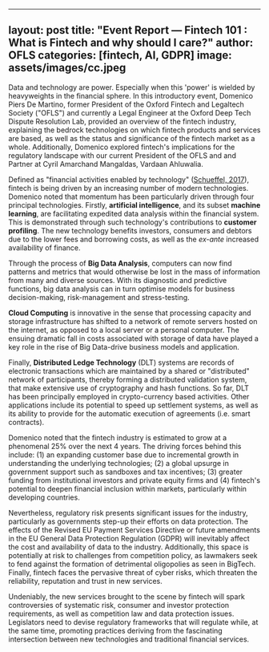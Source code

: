 
---
layout: post
title:  "Event Report — Fintech 101 : What is Fintech and why should I care?"
author: OFLS
categories: [fintech, AI, GDPR]
image: assets/images/cc.jpeg
---
Data and technology are power. Especially when this 'power' is wielded by heavyweights in the financial sphere. In this introductory event, Domenico Piers De Martino, former President of the Oxford Fintech and Legaltech Society ("OFLS") and currently a Legal Engineer at the Oxford Deep Tech Dispute Resolution Lab, provided an overview of the fintech industry, explaining the bedrock technologies on which fintech products and services are based, as well as the status and significance of the fintech market as a whole. Additionally, Domenico explored fintech's implications for the regulatory landscape with our current President of the OFLS and and Partner at Cyril Amarchand Mangaldas, Vardaan Ahluwalia.

Defined as "financial activities enabled by technology" ([Schueffel, 2017](https://journalsojs3.fe.up.pt/index.php/jim/article/view/2183-0606_004.004_0004/262)), fintech is being driven by an increasing number of modern technologies. Domenico noted that momentum has been particularly driven through four principal technologies. Firstly, **artificial intelligence**, and its subset **machine learning**, are facilitating expedited data analysis within the financial system. This is demonstrated through such technology's contributions to **customer profiling**. The new technology benefits investors, consumers and debtors due to the lower fees and borrowing costs, as well as the _ex-ante_ increased availability of finance.

Through the process of **Big Data Analysis**, computers can now find patterns and metrics that would otherwise be lost in the mass of information from many and diverse sources. With its diagnostic and predictive functions, big data analysis can in turn optimise models for business decision-making, risk-management and stress-testing.

**Cloud Computing** is innovative in the sense that processing capacity and storage infrastructure has shifted to a network of remote servers hosted on the internet, as opposed to a local server or a personal computer. The ensuing dramatic fall in costs associated with storage of data have played a key role in the rise of Big Data-drive business models and application.

Finally, **Distributed Ledge Technology** (DLT) systems are records of electronic transactions which are maintained by a shared or "distributed" network of participants, thereby forming a distributed validation system, that make extensive use of cryptography and hash functions. So far, DLT has been principally employed in crypto-currency based activities. Other applications include its potential to speed up settlement systems, as well as its ability to provide for the automatic execution of agreements (i.e. smart contracts).

Domenico noted that the fintech industry is estimated to grow at a phenomenal 25% over the next 4 years. The driving forces behind this include: (1) an expanding customer base due to incremental growth in understanding the underlying technologies; (2) a global upsurge in government support such as sandboxes and tax incentives; (3) greater funding from institutional investors and private equity firms and (4) fintech's potential to deepen financial inclusion within markets, particularly within developing countries.

Nevertheless, regulatory risk presents significant issues for the industry, particularly as governments step-up their efforts on data protection. The effects of the Revised EU Payment Services Directive or future amendments in the EU General Data Protection Regulation (GDPR) will inevitably affect the cost and availability of data to the industry. Additionally, this space is potentially at risk to challenges from competition policy, as lawmakers seek to fend against the formation of detrimental oligopolies as seen in BigTech. Finally, fintech faces the pervasive threat of cyber risks, which threaten the reliability, reputation and trust in new services.

Undeniably, the new services brought to the scene by fintech will spark controversies of systematic risk, consumer and investor protection requirements, as well as competition law and data protection issues. Legislators need to devise regulatory frameworks that will regulate while, at the same time, promoting practices deriving from the fascinating intersection between new technologies and traditional financial services.
